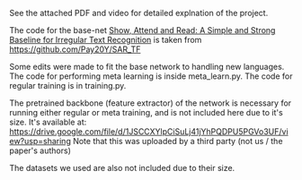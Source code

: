 See the attached PDF and video for detailed explnation of the project.

The code for the base-net [Show, Attend and Read: A Simple and Strong Baseline for Irregular Text Recognition](https://arxiv.org/pdf/1811.00751.pdf) is taken from https://github.com/Pay20Y/SAR_TF

Some edits were made to fit the base network to handling new languages. The code for performing meta learning is inside meta_learn.py. The code for regular training is in training.py.

The pretrained backbone (feature extractor) of the network is necessary for running either regular or meta training, and is not included here due to it's size. It's available at:
https://drive.google.com/file/d/1JSCCXYlpCiSuLj41jYhPQDPU5PGVo3UF/view?usp=sharing
Note that this was uploaded by a third party (not us / the paper's authors)

The datasets we used are also not included due to their size.